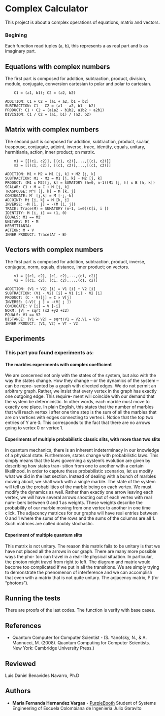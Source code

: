 # Complex Calculator

This project is about a complex operations of equations, matrix and vectors.

### Begining

Each function read tuples (a, b), this represents a as real part and b as imaginary part.

## Equations with complex numbers

The first part is composed for addition, subtraction, product, division, module, conjugate, conversion cartesian to polar and polar to cartesian.

```
    C1 = (a1, b1); C2 = (a2, b2)

ADDITION: C1 + C2 = (a1 + a2, b1 + b2)
SUBTRACTION: C1 - C2 = (a1 - a2, b1 - b2)
PRODUCT: C1 + C2 = (a1a2 - b1b2, a1b2 + a2b1)
DIVISION: C1 / C2 = (a1, b1) / (a2, b2)
```

## Matrix with complex numbers

The second part is composed for addition, subtraction, product, scalar, traspouse, conjugate, adjoint, inverse, trace, identity, equals, unitary, hermitiania, action, inner product; on matrix.

```
    m1 = [[(c1, c2)], [(c1, c2)],...,[(c1, c2)]] 
    m2 = [[(c1, c2)], [(c1, c2)],...,[(c1, c2)]]

ADDITION: M1 + M2 = M1 [j, k] + M2 [j, k]
SUBTRACTION: M1 - M2 = M1 [j, k] - M2 [j, k]
PRODUCT: (M1 x M2)[j, k] = SUMATORY (h=0, n-1)(M1 [j, h] x B [h, k])
SCALAR: C1 ∙ M = C ∙ M [j, k]
TRASPOUSE: M^T [j, k] = M [k, j]
CONJUGATE: M` [j,k] = M [-j,-k]
ADJOINT: M† [j, k] = M [k, j]
INVERSE: -M [i, j] = -(M [i, j])
TRACE: Trace(M) = SUMATORY (n−1, i=0)(C[i, i ])
IDENTITY: M [i, i] == (1, 0)
EQUALS: M1 == M2
UNITARY: M† ∙ M
HERMITIANIA:
ACTION: M ∙ V
INNER PRODUCT: Trace(A† ⋆ B)
```
## Vectors with complex numbers

The first part is composed for addition, subtraction, product, inverse, conjugate, norm, equals, distance, inner product; on vectors.

```
    v1 = [(c1, c2), (c1, c2),...,(c1, c2)] 
    v2 = [(c1, c2), (c1, c2),...,(c1, c2)]

ADDITION: (V1 + V2) [i] = V1 [i] + V2 [i]
SUBTRACTION: (V1 - V2) [i] = V1 [i] - V2 [i]
PRODUCT: (C · V)[j] = C × V[j]
INVERSE: (−V)[ j ] = −(V[ j ])
CONJUGATE: V [i] = V [-i]
NORM: |V| = sqrt (x2 +y2 +z2)
EQUALS: V1 == V2
DISTANCE: |V1 − V2| = sqrt⟨V1 − V2,V1 − V2⟩
INNER PRODUCT: ⟨V1, V2⟩ = V† ⋆ V2
```

## Experiments

### This part you found experiments as:
#### The marbles experiments with complex coefficient 
We are concerned not only with the states of the system, but also with the way the states change. How they change – or the dynamics of the system – can be repre- sented by a graph with directed edges. We do not permit an arbitrary graph. Rather, we insist that every vertex in the graph has exactly one outgoing edge. This require- ment will coincide with our demand that the system be deterministic. In other words, each marble must move to exactly one place. In plain English, this states that the number of marbles that will reach vertex i after one time step is the sum of all the marbles that are on vertices with edges connecting to vertex i.
Notice that the top two entries of Y are 0. This corresponds to the fact that there are no arrows going to vertex 0 or vertex 1.

#### Experiments of multiple probabilistic classic slits, with more than two slits
In quantum mechanics, there is an inherent indeterminacy in our knowledge of a physical state. Furthermore, states change with probabilistic laws. This simply means that the laws governing a system’s evolution are given by describing how states tran- sition from one to another with a certain likelihood.
In order to capture these probabilistic scenarios, let us modify what we did in
the last section. Instead of dealing with a bunch of marbles moving about, we shall
work with a single marble. The state of the system will tell us the probabilities of the
marble being on each vertex. We must modify the dynamics as well. Rather than exactly one arrow leaving each vertex, we will have several arrows shooting out of each vertex with real num- bers between 0 and 1 as weights. These weights describe the probability of our marble moving from one vertex to another in one time click. The adjacency matrices for our graphs will have real entries between 0 and 1 where the sums of the rows and the sums of the columns are all 1. Such matrices are called doubly stochastic.

#### Experiment of multiple quantum slits
This matrix is not unitary. The reason this matrix fails to be unitary is that we have not placed all the arrows in our graph. There are many more possible ways the pho- ton can travel in a real-life physical situation. In particular, the photon might travel from right to left. The diagram and matrix would become too complicated if we put in all the transitions. We are simply trying to demonstrate the phenomenon of interference and we can accomplish that even with a matrix that is not quite unitary. The adjacency matrix, P (for “photons”).

## Running the tests

There are proofs of the last codes. The function is verify with base cases.

## References

* Quantum Computer for Computer Scientist - (S. Yanofsky, N., & A. Mannucci, M. (2008). Quantum Computing for Computer Scientists. New York: Cambridge University Press.)

## Reviewed
Luis Daniel Benavides Navarro, Ph.D 

## Authors

* **Maria Fernanda Hernandez Vargas** - [PurpleBooth](https://github.com/mariahv9)
Student of Systems Engineering of Escuela Colombiana de Ingenieria Julio Garavito 
